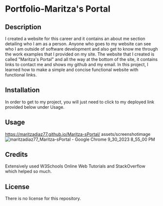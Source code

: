 # Portfolio-Maritza's Portal

## Description
I created a website for this career and it contains an about me section detailing who I am as a person. Anyone who goes to my website can see who I am outside of software development and also get to know me through the work examples that I provided on my site. The website that I created is called "Maritza's Portal" and all the way at the bottom of the site, it contains links to contact me and shows my github and my email. In this project, I learned how to make a simple and concise functional website with functional links.

## Installation

In order to get to my project, you will just need to click to my deployed link provided below under Usage.

## Usage
https://maritzadiaz77.github.io/Maritza-sPortal/ 
assets/screenshotimage
![maritzadiaz77_Maritza-sPortal - Google Chrome 9_30_2023 8_55_00 PM](https://github.com/maritzadiaz77/Maritza-sPortal/assets/144579638/5088dec1-72f5-4492-892b-db77e6b58311)

## Credits

Extensively used W3Schools Online Web Tutorials and StackOverflow which helped so much.
## License

There is no license for this repository.


